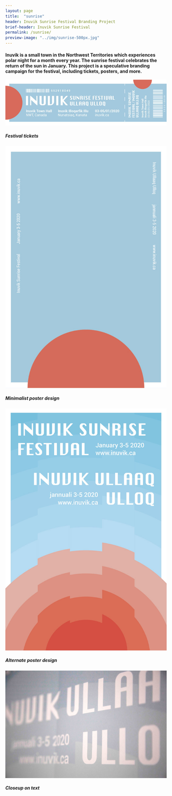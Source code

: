 ```yaml
---
layout: page
title:  "sunrise"
header: Inuvik Sunrise Festival Branding Project
brief-header: Inuvik Sunrise Festival
permalink: /sunrise/
preview-image: "../img/sunrise-500px.jpg"
---
```


#### Inuvik is a small town in the Northwest Territories which experiences polar night for a month every year. The sunrise festival celebrates the return of the sun in January. This project is a speculative branding campaign for the festival, including tickets, posters, and more.

![Inuvik Sunrise Festival Tickets](../img/sunrise-ticket-800px.jpg)

##### Festival tickets

![Inuvik Sunrise Festival Poster](../img/sunrise-simple-800px.jpg)

##### Minimalist poster design

![Inuvik Sunrise Festival Alternate Poster](../img/sunrise-complex-800px.jpg)

##### Alternate poster design

![Inuvik Sunrise Festival Closeup](../img/sunrise-closeup.jpg)

##### Closeup on text